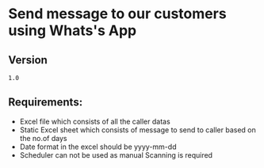 # Send message to our customers using Whats's App

## Version
```
1.0
```

## Requirements:

* Excel file which consists of all the caller datas
* Static Excel sheet which consists of message to send to caller based on the no.of days
* Date format in the excel should be yyyy-mm-dd
* Scheduler can not be used as manual Scanning is required

